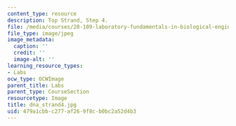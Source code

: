 ```yaml
---
content_type: resource
description: Top Strand, Step 4.
file: /media/courses/20-109-laboratory-fundamentals-in-biological-engineering-fall-2007/479a1cbbc277af269f8cb0bc2a52d4b3_dna_strand4.jpg
file_type: image/jpeg
image_metadata:
  caption: ''
  credit: ''
  image-alt: ''
learning_resource_types:
- Labs
ocw_type: OCWImage
parent_title: Labs
parent_type: CourseSection
resourcetype: Image
title: dna_strand4.jpg
uid: 479a1cbb-c277-af26-9f8c-b0bc2a52d4b3
---
```


